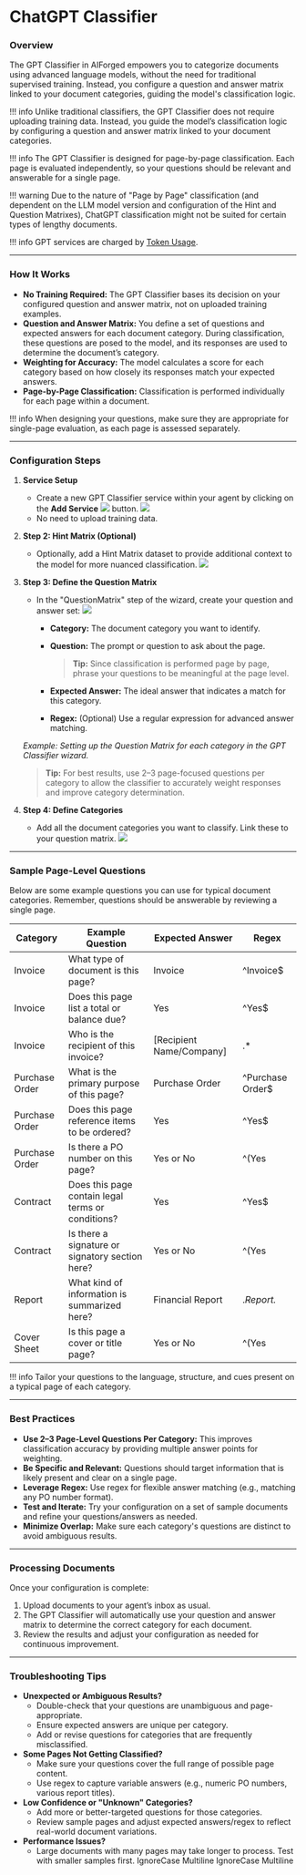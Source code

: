 # ChatGPT Classifier

### Overview

The GPT Classifier in AIForged empowers you to categorize documents using advanced language models, without the need for traditional supervised training. Instead, you configure a question and answer matrix linked to your document categories, guiding the model's classification logic.

!!! info
    Unlike traditional classifiers, the GPT Classifier does not require uploading training data. Instead, you guide the model’s classification logic by configuring a question and answer matrix linked to your document categories.

!!! info
    The GPT Classifier is designed for page-by-page classification. Each page is evaluated independently, so your questions should be relevant and answerable for a single page.

!!! warning
    Due to the nature of "Page by Page" classification (and dependent on the LLM model version and configuration of the Hint and Question Matrixes), ChatGPT classification might not be suited for certain types of lengthy documents.

!!! info
    GPT services are charged by [Token Usage](https://platform.openai.com/tokenizer).

***

### How It Works

* **No Training Required:**
  The GPT Classifier bases its decision on your configured question and answer matrix, not on uploaded training examples.
* **Question and Answer Matrix:**
  You define a set of questions and expected answers for each document category. During classification, these questions are posed to the model, and its responses are used to determine the document’s category.
* **Weighting for Accuracy:**
  The model calculates a score for each category based on how closely its responses match your expected answers.
* **Page-by-Page Classification:**
  Classification is performed individually for each page within a document.

!!! info
    When designing your questions, make sure they are appropriate for single-page evaluation, as each page is assessed separately.

***

### Configuration Steps

1. **Service Setup**
   * Create a new GPT Classifier service within your agent by clicking on the **Add Service** ![](../../assets/image%20%2826%29%20%281%29.png) button.
     ![](../../assets/image%20%2827%29%20%281%29.png)
   * No need to upload training data.
2. **Step 2: Hint Matrix (Optional)**
   * Optionally, add a Hint Matrix dataset to provide additional context to the model for more nuanced classification.
     ![](../../assets/image%20%2828%29%20%281%29.png)
3.  **Step 3: Define the Question Matrix**

    * In the "QuestionMatrix" step of the wizard, create your question and answer set:
      ![](../../assets/GPT%20Classifier.png)
      * **Category:** The document category you want to identify.
      *   **Question:** The prompt or question to ask about the page.

          > **Tip:** Since classification is performed page by page, phrase your questions to be meaningful at the page level.
      * **Expected Answer:** The ideal answer that indicates a match for this category.
      * **Regex:** (Optional) Use a regular expression for advanced answer matching.

    &#x20;_Example: Setting up the Question Matrix for each category in the GPT Classifier wizard._

    > **Tip:** For best results, use 2–3 page-focused questions per category to allow the classifier to accurately weight responses and improve category determination.
4. **Step 4: Define Categories**
   * Add all the document categories you want to classify. Link these to your question matrix.
     ![](../../assets/image%20%2829%29%20%281%29.png)

***

### Sample Page-Level Questions

Below are some example questions you can use for typical document categories. Remember, questions should be answerable by reviewing a single page.

| Category       | Example Question                                  | Expected Answer           | Regex            |
| -------------- | ------------------------------------------------- | ------------------------- | ---------------- |
| Invoice        | What type of document is this page?               | Invoice                   | ^Invoice$        |
| Invoice        | Does this page list a total or balance due?       | Yes                       | ^Yes$            |
| Invoice        | Who is the recipient of this invoice?             | \[Recipient Name/Company] | .\*              |
| Purchase Order | What is the primary purpose of this page?         | Purchase Order            | ^Purchase Order$ |
| Purchase Order | Does this page reference items to be ordered?     | Yes                       | ^Yes$            |
| Purchase Order | Is there a PO number on this page?                | Yes or No                 | ^(Yes            |
| Contract       | Does this page contain legal terms or conditions? | Yes                       | ^Yes$            |
| Contract       | Is there a signature or signatory section here?   | Yes or No                 | ^(Yes            |
| Report         | What kind of information is summarized here?      | Financial Report          | ._Report._       |
| Cover Sheet    | Is this page a cover or title page?               | Yes or No                 | ^(Yes            |

!!! info
    Tailor your questions to the language, structure, and cues present on a typical page of each category.

***

### Best Practices

* **Use 2–3 Page-Level Questions Per Category:**
  This improves classification accuracy by providing multiple answer points for weighting.
* **Be Specific and Relevant:**
  Questions should target information that is likely present and clear on a single page.
* **Leverage Regex:**
  Use regex for flexible answer matching (e.g., matching any PO number format).
* **Test and Iterate:**
  Try your configuration on a set of sample documents and refine your questions/answers as needed.
* **Minimize Overlap:**
  Make sure each category's questions are distinct to avoid ambiguous results.

***

### Processing Documents

Once your configuration is complete:

1. Upload documents to your agent’s inbox as usual.
2. The GPT Classifier will automatically use your question and answer matrix to determine the correct category for each document.
3. Review the results and adjust your configuration as needed for continuous improvement.

***

### Troubleshooting Tips

* **Unexpected or Ambiguous Results?**
  * Double-check that your questions are unambiguous and page-appropriate.
  * Ensure expected answers are unique per category.
  * Add or revise questions for categories that are frequently misclassified.
* **Some Pages Not Getting Classified?**
  * Make sure your questions cover the full range of possible page content.
  * Use regex to capture variable answers (e.g., numeric PO numbers, various report titles).
* **Low Confidence or "Unknown" Categories?**
  * Add more or better-targeted questions for those categories.
  * Review sample pages and adjust expected answers/regex to reflect real-world document variations.
* **Performance Issues?**
  * Large documents with many pages may take longer to process. Test with smaller samples first.
 IgnoreCase Multiline IgnoreCase Multiline



